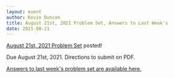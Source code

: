 ```yaml
---
layout: event
author: Kevin Duncan
title: August 21st, 2021 Problem Set, Answers to Last Week's
date: 2021-08-21
---
```


[August 21st, 2021 Problem Set](/events/problem-sets/Weekly_Problem_Set_Aug_21_2021.pdf) posted!

Due August 21st, 2021. Directions to submit on PDF.

[Answers to last week's problem set are available here.](/events/problem-sets/Weekly_Problem_Set_Aug_14_2021_Answers.pdf)